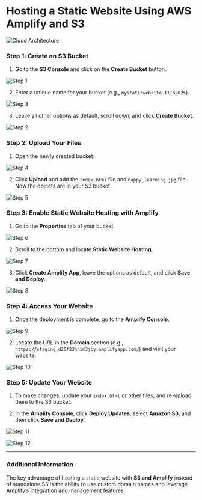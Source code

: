 # Hosting a Static Website Using AWS Amplify and S3
![Cloud Architecture](images/13.png)
### Step 1: Create an S3 Bucket
1. Go to the **S3 Console** and click on the **Create Bucket** button.

![Step 1](images/1.png)
   
2. Enter a unique name for your bucket (e.g., `mystaticwebsite-11162025`).
   
![Step 3](images/3.png)
   
3. Leave all other options as default, scroll down, and click **Create Bucket**.   

![Step 2](images/2.png)

### Step 2: Upload Your Files
1. Open the newly created bucket.
 
![Step 4](images/4.png)
   
2. Click **Upload** and add the `index.html` file and `happy_learning.jpg` file. Now the objects are in your S3 bucket.
   
![Step 5](images/5.png)

### Step 3: Enable Static Website Hosting with Amplify
1. Go to the **Properties** tab of your bucket.
   
![Step 6](images/6.png)
   
2. Scroll to the bottom and locate **Static Website Hosting**.
   
![Step 7](images/7.png)

3. Click **Create Amplify App**, leave the options as default, and click **Save and Deploy**.
   
![Step 8](images/8.png)

### Step 4: Access Your Website
1. Once the deployment is complete, go to the **Amplify Console**.
   
![Step 9](images/9.png)
   
2. Locate the URL in the **Domain** section (e.g., `https://staging.d25f23hnim3jby.amplifyapp.com/`) and visit your website.
   
![Step 10](images/10.png)

### Step 5: Update Your Website
1. To make changes, update your `index.html` or other files, and re-upload them to the S3 bucket.
   
2. In the **Amplify Console**, click **Deploy Updates**, select **Amazon S3**, and then click **Save and Deploy**.

![Step 11](images/11.png)
   
![Step 12](images/12.png)

---

### Additional Information
The key advantage of hosting a static website with **S3 and Amplify** instead of standalone S3 is the ability to use custom domain names and leverage Amplify’s integration and management features.
